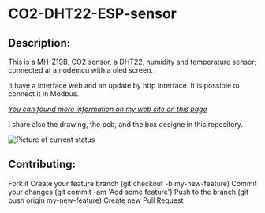 CO2-DHT22-ESP-sensor
====================

Description:
------------

This is a MH-Z19B, CO2 sensor, a DHT22, humidity and temperature sensor; connected at a nodemcu with a oled screen.

It have a interface web and an update by http interface. It is possible to connect it in Modbus.

[*You can found more information on my web site on this page*](http://innogreentech.fr/en/connected-objects/measures/62-co2-temperature-and-humidity-sensor)


I share also the drawing, the pcb, and the box designe in this repository.


![Picture of current status](http://innogreentech.fr/images/Photos/Capteur_qualite/CO2_sensor.jpg)


Contributing:
-------------

Fork it
Create your feature branch (git checkout -b my-new-feature)
Commit your changes (git commit -am 'Add some feature')
Push to the branch (git push origin my-new-feature)
Create new Pull Request
